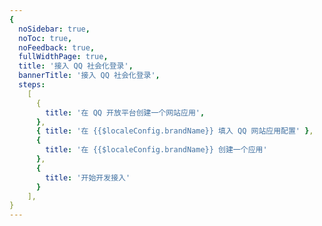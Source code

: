 ```yaml
---
{
  noSidebar: true,
  noToc: true,
  noFeedback: true,
  fullWidthPage: true,
  title: '接入 QQ 社会化登录',
  bannerTitle: '接入 QQ 社会化登录',
  steps:
    [
      {
        title: '在 QQ 开放平台创建一个网站应用',
      },
      { title: '在 {{$localeConfig.brandName}} 填入 QQ 网站应用配置' },
      {
        title: '在 {{$localeConfig.brandName}} 创建一个应用'
      },
      {
        title: '开始开发接入'
      }
    ],
}
---
```


<IntegrationDetail backLink="/en/guides/connections/social"/>
